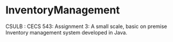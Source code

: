 # InventoryManagement
CSULB : CECS 543: Assignment 3: A small scale, basic on premise Inventory management system developed in Java. 
